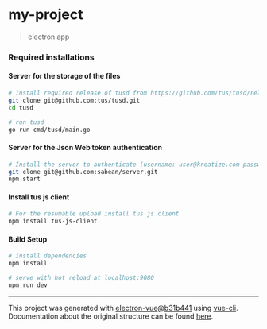 # my-project

> electron app

### Required installations

#### Server for the storage of the files

``` bash
# Install required release of tusd from https://github.com/tus/tusd/releases/tag/0.7.2 OR clone as follows
git clone git@github.com:tus/tusd.git
cd tusd

# run tusd
go run cmd/tusd/main.go

```

####  Server for the Json Web token authentication

``` bash
# Install the server to authenticate (username: user@kreatize.com password: user)
git clone git@github.com:sabean/server.git
npm start

```

#### Install tus js client

``` bash
# For the resumable upload install tus js client
npm install tus-js-client

```

#### Build Setup

``` bash
# install dependencies
npm install

# serve with hot reload at localhost:9080
npm run dev

```

---

This project was generated with [electron-vue](https://github.com/SimulatedGREG/electron-vue)@[b31b441](https://github.com/SimulatedGREG/electron-vue/tree/b31b44123ad42acac12337c4955df4ead853f0df) using [vue-cli](https://github.com/vuejs/vue-cli). Documentation about the original structure can be found [here](https://simulatedgreg.gitbooks.io/electron-vue/content/index.html).
